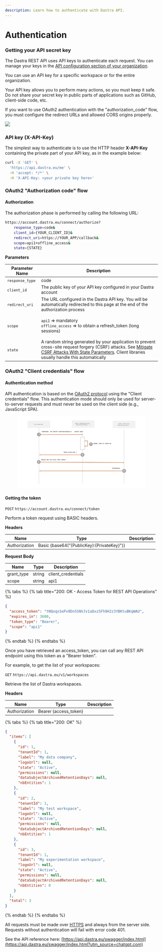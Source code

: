 ```yaml
---
description: Learn how to authenticate with Dastra API.
---
```


# Authentication

### Getting your API secret key

The Dastra REST API uses API keys to authenticate each request. You can manage your keys in the [API configuration section of your organization](https://app.dastra.eu/general-settings/api).

You can use an API key for a specific workspace or for the entire organization.

Your API key allows you to perform many actions, so you must keep it safe. Do not share your secret key in public parts of applications such as GitHub, client-side code, etc.

If you want to use OAuth2 authentication with the "authorization\_code" flow, you must configure the redirect URLs and allowed CORS origins properly.

![](https://1301193153-files.gitbook.io/~/files/v0/b/gitbook-x-prod.appspot.com/o/spaces%2F-LvBxs22wUMicv9uWp6C-2584506019%2Fuploads%2F7quw6Du3fFg1jyv7nGAQ%2Fimage.png?alt=media\&token=86ea230d-884a-4ac1-8304-58727fe1f054)

### API key (X-API-Key)&#x20;

The simplest way to authenticate is to use the HTTP header **X-API-Key** containing the private part of your API key, as in the example below:

```bash
curl -X 'GET' \
  'https://api.dastra.eu/me' \
  -H 'accept: */*' \
  -H 'X-API-Key: <your private key here>'

```

### OAuth2 "Authorization code" flow

#### Authorization

The authorization phase is performed by calling the following URL:

```bash
https://account.dastra.eu/connect/authorize?
    response_type=code&
    client_id={YOUR_CLIENT_ID}&
    redirect_uri=https://YOUR_APP/callback&
    scope=api1+offline_access&
    state={STATE}
```

**Parameters**

| Parameter Name  | Description                                                                                                                                                                                                                                                                                     |
| --------------- | ----------------------------------------------------------------------------------------------------------------------------------------------------------------------------------------------------------------------------------------------------------------------------------------------- |
| `response_type` | code                                                                                                                                                                                                                                                                                            |
| `client_id`     | The public key of your API key configured in your Dastra account                                                                                                                                                                                                                                |
| `redirect_uri`  | The URL configured in the Dastra API key. You will be automatically redirected to this page at the end of the authorization process                                                                                                                                                             |
| `scope`         | <p><code>api1</code> => mandatory<br><code>offline_access</code> => to obtain a refresh_token (long sessions)</p>                                                                                                                                                                               |
| `state`         | A random string generated by your application to prevent cross-site request forgery (CSRF) attacks. See [Mitigate CSRF Attacks With State Parameters](https://auth0.com/docs/protocols/oauth2/mitigate-csrf-attacks?utm_source=chatgpt.com). Client libraries usually handle this automatically |

### OAuth2 "Client credentials" flow

#### Authentication method

API authentication is based on the [OAuth2 protocol](https://oauth.net/2/?utm_source=chatgpt.com) using the "Client credentials" flow. This authentication mode should only be used for server-to-server requests and must never be used on the client side (e.g., JavaScript SPA).

<figure><img src="../.gitbook/assets/image.png" alt=""><figcaption></figcaption></figure>

#### Getting the token

`POST` `https://account.dastra.eu/connect/token`

Perform a token request using BASIC headers.

**Headers**

| Name          | Type                                       | Description |
| ------------- | ------------------------------------------ | ----------- |
| Authorization | Basic {base64("{PublicKey}:{PrivateKey}")} |             |

**Request Body**

| Name        | Type   | Description         |
| ----------- | ------ | ------------------- |
| grant\_type | string | client\_credentials |
| scope       | string | api1                |

{% tabs %}
{% tab title="200: OK - Access Token for REST API Operations" %}
```json
{
  "access_token": "tNQoqsSePv0DnSSNVJv1aDxzSFh9H2z3YBKtuBKqWAU",
  "expires_in": 3600,
  "token_type": "Bearer",
  "scope": "api1"
}
```
{% endtab %}
{% endtabs %}



Once you have retrieved an access\_token, you can call any REST API endpoint using this token as a "Bearer token".

For example, to get the list of your workspaces:

`GET` `https://api.dastra.eu/v1/workspaces`

Retrieve the list of Dastra workspaces.

**Headers**

| Name          | Type                   | Description |
| ------------- | ---------------------- | ----------- |
| Authorization | Bearer {access\_token} |             |

{% tabs %}
{% tab title="200: OK" %}
```json
{
  "items": [
    {
      "id": 1,
      "tenantId": 1,
      "label": "My data company",
      "logoUrl": null,
      "state": "Active",
      "permissions": null,
      "dataSubjectArchivedRetentionDays": null,
      "nbEntities": 1
    },
    {
      "id": 2,
      "tenantId": 1,
      "label": "My test workspace",
      "logoUrl": null,
      "state": "Active",
      "permissions": null,
      "dataSubjectArchivedRetentionDays": null,
      "nbEntities": 1
    },
    {
      "id": 3,
      "tenantId": 1,
      "label": "My experimentation workspace",
      "logoUrl": null,
      "state": "Active",
      "permissions": null,
      "dataSubjectArchivedRetentionDays": null,
      "nbEntities": 0
    }
  ],
  "total": 3
}
```
{% endtab %}
{% endtabs %}

All requests must be made over [HTTPS](http://en.wikipedia.org/wiki/HTTP_Secure?utm_source=chatgpt.com) and always from the server side. Requests without authentication will fail with error code 401.

See the API reference here: [https://api.dastra.eu/swagger/index.html](https://api.dastra.eu/swagger/index.html?utm_source=chatgpt.com)
